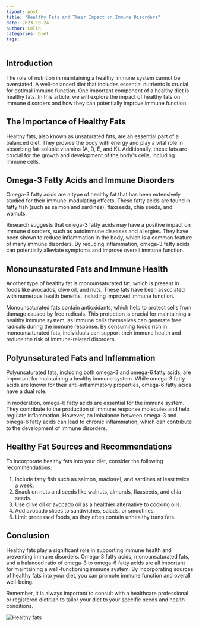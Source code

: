 ```yaml
---
layout: post
title: "Healthy Fats and Their Impact on Immune Disorders"
date: 2023-10-24
author: Colin
categories: Diet
tags: 
---
```


## Introduction
The role of nutrition in maintaining a healthy immune system cannot be overstated. A well-balanced diet that includes essential nutrients is crucial for optimal immune function. One important component of a healthy diet is healthy fats. In this article, we will explore the impact of healthy fats on immune disorders and how they can potentially improve immune function.

## The Importance of Healthy Fats
Healthy fats, also known as unsaturated fats, are an essential part of a balanced diet. They provide the body with energy and play a vital role in absorbing fat-soluble vitamins (A, D, E, and K). Additionally, these fats are crucial for the growth and development of the body's cells, including immune cells.

## Omega-3 Fatty Acids and Immune Disorders
Omega-3 fatty acids are a type of healthy fat that has been extensively studied for their immune-modulating effects. These fatty acids are found in fatty fish (such as salmon and sardines), flaxseeds, chia seeds, and walnuts.

Research suggests that omega-3 fatty acids may have a positive impact on immune disorders, such as autoimmune diseases and allergies. They have been shown to reduce inflammation in the body, which is a common feature of many immune disorders. By reducing inflammation, omega-3 fatty acids can potentially alleviate symptoms and improve overall immune function.

## Monounsaturated Fats and Immune Health
Another type of healthy fat is monounsaturated fat, which is present in foods like avocados, olive oil, and nuts. These fats have been associated with numerous health benefits, including improved immune function.

Monounsaturated fats contain antioxidants, which help to protect cells from damage caused by free radicals. This protection is crucial for maintaining a healthy immune system, as immune cells themselves can generate free radicals during the immune response. By consuming foods rich in monounsaturated fats, individuals can support their immune health and reduce the risk of immune-related disorders.

## Polyunsaturated Fats and Inflammation
Polyunsaturated fats, including both omega-3 and omega-6 fatty acids, are important for maintaining a healthy immune system. While omega-3 fatty acids are known for their anti-inflammatory properties, omega-6 fatty acids have a dual role.

In moderation, omega-6 fatty acids are essential for the immune system. They contribute to the production of immune response molecules and help regulate inflammation. However, an imbalance between omega-3 and omega-6 fatty acids can lead to chronic inflammation, which can contribute to the development of immune disorders.

## Healthy Fat Sources and Recommendations
To incorporate healthy fats into your diet, consider the following recommendations:

1. Include fatty fish such as salmon, mackerel, and sardines at least twice a week.
2. Snack on nuts and seeds like walnuts, almonds, flaxseeds, and chia seeds.
3. Use olive oil or avocado oil as a healthier alternative to cooking oils.
4. Add avocado slices to sandwiches, salads, or smoothies.
5. Limit processed foods, as they often contain unhealthy trans fats.

## Conclusion
Healthy fats play a significant role in supporting immune health and preventing immune disorders. Omega-3 fatty acids, monounsaturated fats, and a balanced ratio of omega-3 to omega-6 fatty acids are all important for maintaining a well-functioning immune system. By incorporating sources of healthy fats into your diet, you can promote immune function and overall well-being.

Remember, it is always important to consult with a healthcare professional or registered dietitian to tailor your diet to your specific needs and health conditions.

![Healthy fats](https://source.unsplash.com/1600x900/?healthy,fats)